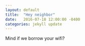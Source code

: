 ```yaml
---
layout: default
title:  "Hey neighbor"
date:   2016-07-18 12:00:00 -0400
categories: jekyll update
---
```

Mind if we borrow your wifi?
